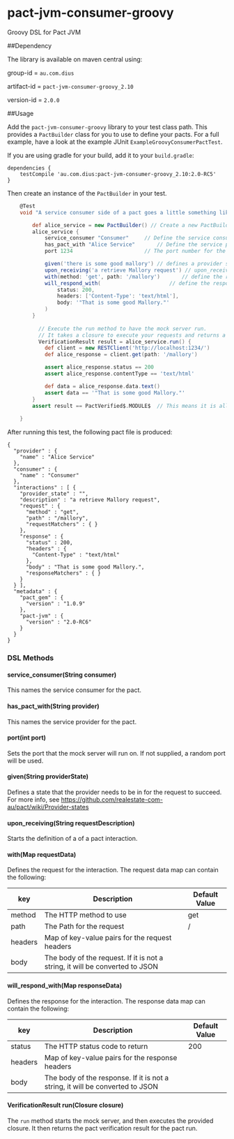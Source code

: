 pact-jvm-consumer-groovy
=========================

Groovy DSL for Pact JVM

##Dependency

The library is available on maven central using:

group-id = `au.com.dius`

artifact-id = `pact-jvm-consumer-groovy_2.10`

version-id = `2.0.0`

##Usage

Add the `pact-jvm-consumer-groovy` library to your test class path. This provides a `PactBuilder` class for you to use to define your pacts. For a full example, have a look at the example JUnit `ExampleGroovyConsumerPactTest`.

If you are using gradle for your build, add it to your `build.gradle`:

    dependencies {
        testCompile 'au.com.dius:pact-jvm-consumer-groovy_2.10:2.0-RC5'    
    }
  
Then create an instance of the `PactBuilder` in your test.

```groovy
    @Test
    void "A service consumer side of a pact goes a little something like this"() {

        def alice_service = new PactBuilder() // Create a new PactBuilder
        alice_service {
            service_consumer "Consumer" 	// Define the service consumer by name
            has_pact_with "Alice Service"   	// Define the service provider that it has a pact with
            port 1234						// The port number for the service. It is optional

            given('there is some good mallory') // defines a provider state. It is optional.
            upon_receiving('a retrieve Mallory request') // upon_receiving starts a new interaction
            with(method: 'get', path: '/mallory')		// define the request, a GET request to '/mallory'
            will_respond_with(						// define the response we want returned
                status: 200,
                headers: ['Content-Type': 'text/html'],
                body: '"That is some good Mallory."'
            )
        }
        
	      // Execute the run method to have the mock server run.
	      // It takes a closure to execute your requests and returns a Pact VerificationResult.
	      VerificationResult result = alice_service.run() {
            def client = new RESTClient('http://localhost:1234/')
            def alice_response = client.get(path: '/mallory')

            assert alice_response.status == 200
            assert alice_response.contentType == 'text/html'

            def data = alice_response.data.text()
            assert data == '"That is some good Mallory."'
        }
        assert result == PactVerified$.MODULE$  // This means it is all good in weird Scala speak.
        
    }
```    

After running this test, the following pact file is produced:

    {
      "provider" : {
        "name" : "Alice Service"
      },
      "consumer" : {
        "name" : "Consumer"
      },
      "interactions" : [ {
        "provider_state" : "",
        "description" : "a retrieve Mallory request",
        "request" : {
          "method" : "get",
          "path" : "/mallory",
          "requestMatchers" : { }
        },
        "response" : {
          "status" : 200,
          "headers" : {
            "Content-Type" : "text/html"
          },
          "body" : "That is some good Mallory.",
          "responseMatchers" : { }
        }
      } ],
      "metadata" : {
        "pact_gem" : {
          "version" : "1.0.9"
        },
        "pact-jvm" : {
          "version" : "2.0-RC6"
        }
      }
    }

### DSL Methods

#### service_consumer(String consumer)

This names the service consumer for the pact.

#### has_pact_with(String provider)

This names the service provider for the pact.

#### port(int port)

Sets the port that the mock server will run on. If not supplied, a random port will be used.

#### given(String providerState)

Defines a state that the provider needs to be in for the request to succeed. For more info, see
https://github.com/realestate-com-au/pact/wiki/Provider-states

#### upon_receiving(String requestDescription)

Starts the definition of a of a pact interaction.

#### with(Map requestData)

Defines the request for the interaction. The request data map can contain the following:

| key                           |  Description                               | Default Value             |
|----------------------------|-------------------------------------------|-----------------------------|
| method | The HTTP method to use | get |
| path | The Path for the request | / |
| headers | Map of key-value pairs for the request headers | |
| body | The body of the request. If it is not a string, it will be converted to JSON | |

#### will_respond_with(Map responseData)

Defines the response for the interaction. The response data map can contain the following:

| key                           |  Description                               | Default Value             |
|----------------------------|-------------------------------------------|-----------------------------|
| status | The HTTP status code to return | 200 |
| headers | Map of key-value pairs for the response headers | |
| body | The body of the response. If it is not a string, it will be converted to JSON | |

#### VerificationResult run(Closure closure)

The `run` method starts the mock server, and then executes the provided closure. It then returns the pact verification result for the pact run.
